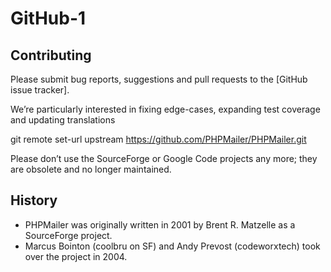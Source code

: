 # GitHub-1
## Contributing
Please submit bug reports, suggestions and pull requests to the [GitHub issue tracker].

We’re particularly interested in fixing edge-cases, expanding test coverage and updating translations

git remote set-url upstream https://github.com/PHPMailer/PHPMailer.git

Please don’t use the SourceForge or Google Code projects any more; they are obsolete and no longer maintained.

## History
* PHPMailer was originally written in 2001 by Brent R. Matzelle as a SourceForge project.
* Marcus Bointon (coolbru on SF) and Andy Prevost (codeworxtech) took over the project in 2004.


